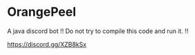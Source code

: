 # OrangePeel
A java discord bot
!! Do not try to compile this code and run it. !!

https://discord.gg/XZB8kSx
